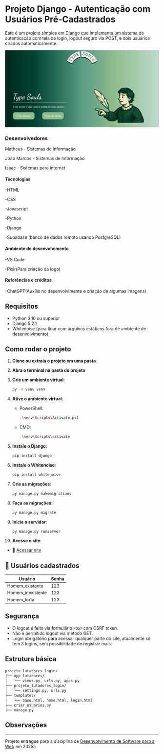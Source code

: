 # Projeto Django - Autenticação com Usuários Pré-Cadastrados

Este é um projeto simples em Django que implementa um sistema de autenticação com tela de login, logout seguro via POST, e dois usuários criados automaticamente.

![Screenshot do Site](projeto_lutadores/staticfiles/screenshot_typesouls.jpg "Screenshot do projeto")

### Desenvolvedores
Matheus - Sistemas de Informação

João Marcos - Sistemas de Informação

Isaac - Sistemas para internet

#### Tecnologias
-HTML

-CSS

-Javascript

-Python

-Django

-Supabase (banco de dados remoto usando PostgreSQL)

#### Ambiente de desenvolvimento
-VS Code

-Pixlr(Para criação da logo)

#### Referências e créditos
-ChatGPT(Auxílio no desenvolvimente e criação de algumas imagens)

##  Requisitos

- Python 3.10 ou superior
- Django 5.2.1
- Whitenoise (para lidar com arquivos estáticos fora de ambiente de desenvolvimento)

##  Como rodar o projeto

1. **Clone ou extraia o projeto em uma pasta**
2. **Abra o terminal na pasta do projeto**
3. **Crie um ambiente virtual**:
   ```bash
   py -m venv venv
   ```
4. **Ative o ambiente virtual**:

   - PowerShell:
     ```bash
     .\venv\Scripts\Activate.ps1
     ```

   - CMD:
     ```bash
     .\venv\Scripts\activate
     ```

5. **Instale o Django**:
   ```bash
   pip install django
   ```
6. **Instale o Whitenoise**:
   ```bash
   pip install whitenoise
   ```

7. **Crie as migrações**:
   ```bash
   py manage.py makemigrations
   ```

7. **Faça as migrações**:
   ```bash
   py manage.py migrate
   ```

8. **Inicie o servidor**:
   ```bash
   py manage.py runserver
   ```

9. **Acesse o site**:
- 🔗 [Acessar site](https://yucky-noreen-sou-aluno-2ab614ec.koyeb.app)
## 👤 Usuários cadastrados

| Usuário             |Senha |
|---------------------|------|
| Homem_existente     | 123  |
| Homem_inexistente   | 123  |
| Homem_torta         | 123  |

##  Segurança

- O logout é feito via formulário `POST` com CSRF token.
- Não é permitido logout via método GET.
- Login obrigatório para acessar qualquer parte do site, atualmente só tem 3 logins, sem possibilidade de registrar mais.

##  Estrutura básica

```
projeto_lutadores_login/
├── app_lutadores/
│   └── views.py, urls.py, apps.py
├── projeto_lutadores_login/
│   └── settings.py, urls.py
├── templates/
│   └── base.html, home.html, login.html
├── criar_usuarios.py
├── manage.py
```

##  Observações



---
Projeto entregue para a disciplina de [Desenvolvimento de Software para a Web](http://github.com/andreainfufsm/elc1090-2025a) em 2025a
